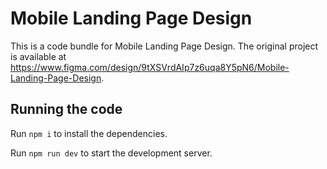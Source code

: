 
  # Mobile Landing Page Design

  This is a code bundle for Mobile Landing Page Design. The original project is available at https://www.figma.com/design/9tXSVrdAIp7z6uqa8Y5pN6/Mobile-Landing-Page-Design.

  ## Running the code

  Run `npm i` to install the dependencies.

  Run `npm run dev` to start the development server.
  